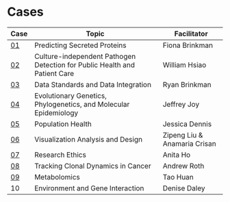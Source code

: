 # Cases

| Case | Topic | Facilitator |
|------|-------|-------------|
[01](case01_FionaBrinkman.pdf) | Predicting Secreted Proteins | Fiona Brinkman
[02](case02_WilliamHsiao.pdf) | Culture-independent Pathogen Detection for Public Health and Patient Care | William Hsiao
[03](case03_RyanBrinkman.pdf) | Data Standards and Data Integration | Ryan Brinkman
[04](case04_JeffreyJoy.pdf) | Evolutionary Genetics, Phylogenetics, and Molecular Epidemiology | Jeffrey Joy
[05](case05_JessicaDennis.pdf) | Population Health | Jessica Dennis
[06](case06_AnaCrisan_ZipengLiu.pdf) | Visualization Analysis and Design | Zipeng Liu & Anamaria Crisan |
[07](case07_AnitaHo.pdf) | Research Ethics | Anita Ho
[08](case08_AndrewRoth.pdf) | Tracking Clonal Dynamics in Cancer | Andrew Roth
[09](case09_TaoHuan.pdf) | Metabolomics | Tao Huan 
10 | Environment and Gene Interaction | Denise Daley
